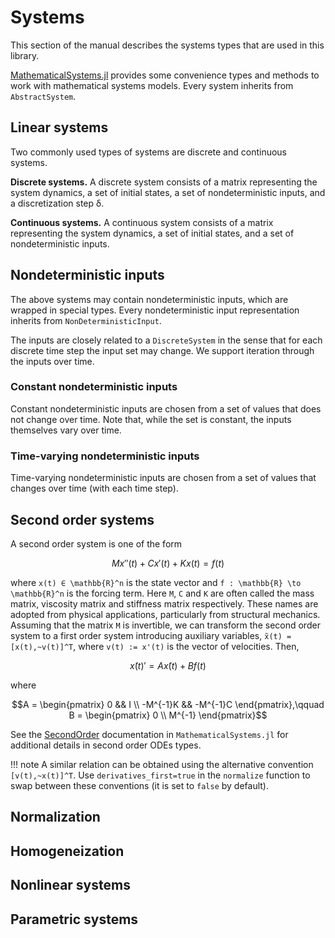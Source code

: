 # Systems

This section of the manual describes the systems types that are used in this library.

[MathematicalSystems.jl](https://github.com/JuliaReach/MathematicalSystems.jl)
provides some convenience types and methods to work with mathematical systems models. Every system inherits
from `AbstractSystem`.

## Linear systems

Two commonly used types of systems are discrete and continuous systems.

**Discrete systems.** A discrete system consists of a matrix representing the system dynamics, a set
of initial states, a set of nondeterministic inputs, and a discretization step
δ.

**Continuous systems.**  A continuous system consists of a matrix representing the system dynamics, a set
of initial states, and a set of nondeterministic inputs.

## Nondeterministic inputs

The above systems may contain nondeterministic inputs, which are wrapped in
special types. Every nondeterministic input representation inherits from
`NonDeterministicInput`.

The inputs are closely related to a `DiscreteSystem` in the sense that
for each discrete time step the input set may change. We support iteration
through the inputs over time.

### Constant nondeterministic inputs

Constant nondeterministic inputs are chosen from a set of values that does not
change over time. Note that, while the set is constant, the inputs themselves
vary over time.

### Time-varying nondeterministic inputs

Time-varying nondeterministic inputs are chosen from a set of values that
changes over time (with each time step).

## Second order systems

A second order system is one of the form

```math
    Mx''(t) + Cx'(t) + Kx(t) = f(t)
```
where ``x(t) ∈ \mathbb{R}^n`` is the state vector and ``f : \mathbb{R} \to \mathbb{R}^n``
is the forcing term. Here ``M``, ``C`` and ``K`` are often called the mass matrix,
viscosity matrix and stiffness matrix respectively. These names are adopted from
physical applications, particularly from structural mechanics. Assuming that the
matrix ``M`` is invertible, we can transform the second order system to a first order
system introducing auxiliary variables, ``x̃(t) = [x(t),~v(t)]^T``, where ``v(t) := x'(t)`` is the vector of velocities. Then,

```math
    x̃(t)' = Ax̃(t) + Bf(t)
```
where

```math
A = \begin{pmatrix}
0 && I \\ -M^{-1}K && -M^{-1}C
\end{pmatrix},\qquad B = \begin{pmatrix}
0  \\ M^{-1}
\end{pmatrix}
```
See the [SecondOrder](https://juliareach.github.io/MathematicalSystems.jl/latest/lib/types/#MathematicalSystems.SecondOrderConstrainedLinearControlContinuousSystem) documentation
in `MathematicalSystems.jl` for additional details in second order ODEs types.

!!! note
    A similar relation can be obtained using the alternative convention ``[v(t),~x(t)]^T``.
    Use `derivatives_first=true` in the `normalize` function to swap between these conventions
    (it is set to `false` by default).

## Normalization

## Homogeneization

## Nonlinear systems

## Parametric systems
